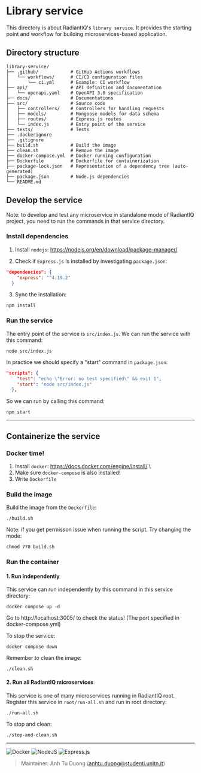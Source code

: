 # Library service

This directory is about RadiantIQ's `library service`. It provides the starting point and workflow for building microservices-based application.

## Directory structure

```
library-service/
├── .github/            # GitHub Actions workflows
│   └── workflows/      # CI/CD configuration files
│       └── ci.yml      # Example: CI workflow
├── api/                # API definition and documentation
│   └── openapi.yaml    # OpenAPI 3.0 specification
├── docs/               # Documentations
├── src/                # Source code
│   ├── controllers/    # Controllers for handling requests
│   ├── models/         # Mongoose models for data schema
│   ├── routes/         # Express.js routes
│   └── index.js        # Entry point of the service
├── tests/              # Tests
├── .dockerignore       
├── .gitignore
├── build.sh            # Build the image
├── clean.sh            # Remove the image 
├── docker-compose.yml  # Docker running configuration
├── Dockerfile          # Dockerfile for containerization
├── package-lock.json   # Representation of a dependency tree (auto-generated)
├── package.json        # Node.js dependencies
└── README.md
```

## Develop the service

Note: to develop and test any microservice in standalone mode of RadiantIQ project, you need to run the commands in that service directory.

### Install dependencies

1. Install `nodejs`: https://nodejs.org/en/download/package-manager/

2. Check if `Express.js` is installed by investigating `package.json`:
```json
"dependencies": {
    "express": "^4.19.2"
  }
```

3. Sync the installation:
```
npm install
```

### Run the service

The entry point of the service is `src/index.js`. We can run the service with this command:
```
node src/index.js
```

In practice we should specify a "start" command in `package.json`:
```json
"scripts": {
    "test": "echo \"Error: no test specified\" && exit 1",
    "start": "node src/index.js"
  },
```
So we can run by calling this command:
```
npm start
```
---

## Containerize the service

### Docker time!

1. Install `docker`: https://docs.docker.com/engine/install/ \
2. Make sure `docker-compose` is also installed!
3. Write `Dockerfile`

### Build the image

Build the image from the `Dockerfile`:

```
./build.sh
```

Note: if you get permisson issue when running the script. Try changing the mode:
```
chmod 770 build.sh
```

### Run the container

#### 1. Run independently
This service can run independently by this command in this service directory:

```
docker compose up -d
```
Go to http://localhost:3005/ to check the status! (The port specified in docker-compose.yml)

To stop the service:
```
docker compose down
```

Remember to clean the image:
```
./clean.sh
```


#### 2. Run all RadiantIQ microservices
This service is one of many microservices running in RadiantIQ root. Register this service in `root/run-all.sh` and run in root directory:
```
./run-all.sh
```

To stop and clean:
```
./stop-and-clean.sh
```

---

![Docker](https://img.shields.io/badge/docker-%230db7ed.svg?style=for-the-badge&logo=docker&logoColor=white)
![NodeJS](https://img.shields.io/badge/node.js-6DA55F?style=for-the-badge&logo=node.js&logoColor=white)
![Express.js](https://img.shields.io/badge/express.js-%23404d59.svg?style=for-the-badge&logo=express&logoColor=%2361DAFB)

> Maintainer: Anh Tu Duong (anhtu.duong@studenti.unitn.it)